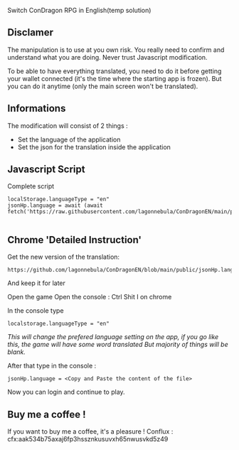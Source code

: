 Switch ConDragon RPG in English(temp solution)

## Disclamer 
The manipulation is to use at you own risk. 
You really need to confirm and understand what you are doing.
Never trust Javascript modification.

To be able to have everything translated, you need to do it before getting your wallet connected (it's the time where the starting app is frozen).
But you can do it anytime (only the main screen won't be translated).

## Informations
The modification will consist of 2 things :
 - Set the language of the application
 - Set the json for the translation inside the application

## Javascript Script
Complete script
```
localStorage.languageType = "en"
jsonHp.language = await (await fetch('https://raw.githubusercontent.com/lagonnebula/ConDragonEN/main/public/jsonHp.language.json')).json();


```

## Chrome 'Detailed Instruction'

Get the new version of the translation: 
``` 
https://github.com/lagonnebula/ConDragonEN/blob/main/public/jsonHp.language.json
``` 
And keep it for later

Open the game
Open the console : Ctrl Shit I on chrome

In the console type 
``` 
localstorage.languageType = "en"
```

*This will change the prefered language setting on the app, if you go like this, the game will have some word translated
But majority of things will be blank.*

After that type in the console : 

```
jsonHp.language = <Copy and Paste the content of the file>
```
Now you can login and continue to play.

## Buy me a coffee !

If you want to buy me a coffee, it's a pleasure ! 
Conflux : cfx:aak534b75axaj6fp3hssznkusuvxh65nwusvkd5z49

